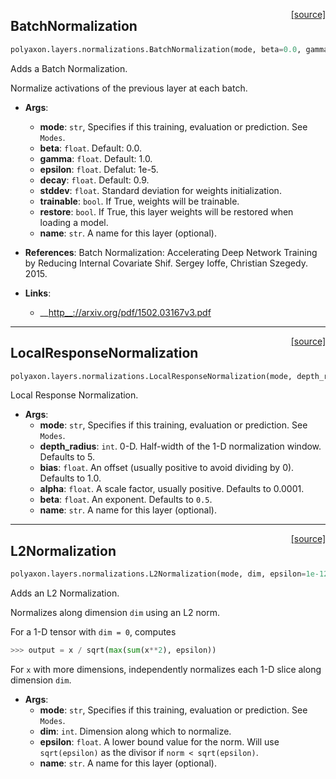 <span style="float:right;">[[source]](https://github.com/polyaxon/polyaxon/blob/master/polyaxon/layers/normalizations.py#L16)</span>
## BatchNormalization

```python
polyaxon.layers.normalizations.BatchNormalization(mode, beta=0.0, gamma=1.0, epsilon=1e-05, decay=0.9, stddev=0.002, trainable=True, restore=True, name='BatchNormalization')
```

Adds a Batch Normalization.

Normalize activations of the previous layer at each batch.

- __Args__:
	- __mode__: `str`, Specifies if this training, evaluation or prediction. See `Modes`.
	- __beta__: `float`. Default: 0.0.
	- __gamma__: `float`. Default: 1.0.
	- __epsilon__: `float`. Defalut: 1e-5.
	- __decay__: `float`. Default: 0.9.
	- __stddev__: `float`. Standard deviation for weights initialization.
	- __trainable__: `bool`. If True, weights will be trainable.
	- __restore__: `bool`. If True, this layer weights will be restored when
		loading a model.
	- __name__: `str`. A name for this layer (optional).

- __References__:
	Batch Normalization: Accelerating Deep Network Training by Reducing
	Internal Covariate Shif. Sergey Ioffe, Christian Szegedy. 2015.

- __Links__:
	- __[http__://arxiv.org/pdf/1502.03167v3.pdf](http://arxiv.org/pdf/1502.03167v3.pdf)


----

<span style="float:right;">[[source]](https://github.com/polyaxon/polyaxon/blob/master/polyaxon/layers/normalizations.py#L101)</span>
## LocalResponseNormalization

```python
polyaxon.layers.normalizations.LocalResponseNormalization(mode, depth_radius=5, bias=1.0, alpha=0.0001, beta=0.75, name='LocalResponseNormalization')
```

Local Response Normalization.

- __Args__:
	- __mode__: `str`, Specifies if this training, evaluation or prediction. See `Modes`.
	- __depth_radius__: `int`. 0-D.  Half-width of the 1-D normalization window.
		Defaults to 5.
	- __bias__: `float`. An offset (usually positive to avoid dividing by 0).
		Defaults to 1.0.
	- __alpha__: `float`. A scale factor, usually positive. Defaults to 0.0001.
	- __beta__: `float`. An exponent. Defaults to `0.5`.
	- __name__: `str`. A name for this layer (optional).


----

<span style="float:right;">[[source]](https://github.com/polyaxon/polyaxon/blob/master/polyaxon/layers/normalizations.py#L135)</span>
## L2Normalization

```python
polyaxon.layers.normalizations.L2Normalization(mode, dim, epsilon=1e-12, name='l2Normalize')
```

Adds an L2 Normalization.

Normalizes along dimension `dim` using an L2 norm.

For a 1-D tensor with `dim = 0`, computes
```python
>>> output = x / sqrt(max(sum(x**2), epsilon))
```

For `x` with more dimensions, independently normalizes each 1-D slice along
dimension `dim`.

- __Args__:
	- __mode__: `str`, Specifies if this training, evaluation or prediction. See `Modes`.
	- __dim__: `int`. Dimension along which to normalize.
	- __epsilon__: `float`. A lower bound value for the norm. Will use
		`sqrt(epsilon)` as the divisor if `norm < sqrt(epsilon)`.
	- __name__: `str`. A name for this layer (optional).
